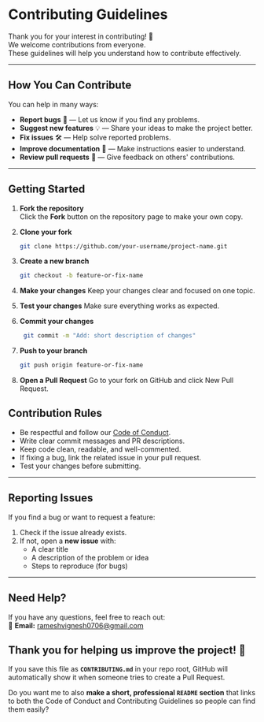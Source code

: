 # Contributing Guidelines

Thank you for your interest in contributing! 🎉  
We welcome contributions from everyone.  
These guidelines will help you understand how to contribute effectively.

---

## How You Can Contribute

You can help in many ways:

- **Report bugs** 🐞 — Let us know if you find any problems.  
- **Suggest new features** 💡 — Share your ideas to make the project better.  
- **Fix issues** 🛠 — Help solve reported problems.  
- **Improve documentation** 📄 — Make instructions easier to understand.  
- **Review pull requests** 👀 — Give feedback on others' contributions.  

---

## Getting Started

1. **Fork the repository**  
   Click the **Fork** button on the repository page to make your own copy.

2. **Clone your fork**  
   ```bash
   git clone https://github.com/your-username/project-name.git
   
3. **Create a new branch**  
   ```bash
   git checkout -b feature-or-fix-name

4. **Make your changes**
    Keep your changes clear and focused on one topic.
   
5. **Test your changes**
   Make sure everything works as expected.

6. **Commit your changes**  
   ```bash
    git commit -m "Add: short description of changes"

7. **Push to your branch**  
   ```bash
   git push origin feature-or-fix-name
   
8. **Open a Pull Request**
   Go to your fork on GitHub and click New Pull Request.

## Contribution Rules

- Be respectful and follow our [Code of Conduct](CODE_OF_CONDUCT.md).  
- Write clear commit messages and PR descriptions.  
- Keep code clean, readable, and well-commented.  
- If fixing a bug, link the related issue in your pull request.  
- Test your changes before submitting.  

---

## Reporting Issues

If you find a bug or want to request a feature:

1. Check if the issue already exists.  
2. If not, open a **new issue** with:
   - A clear title  
   - A description of the problem or idea  
   - Steps to reproduce (for bugs)  

---

## Need Help?

If you have any questions, feel free to reach out:  
📧 **Email:** [rameshvignesh0706@gmail.com](mailto:rameshvignesh0706@gmail.com)  


   
## Thank you for helping us improve the project! 🚀


If you save this file as **`CONTRIBUTING.md`** in your repo root, GitHub will automatically show it when someone tries to create a Pull Request.  

Do you want me to also **make a short, professional `README` section** that links to both the Code of Conduct and Contributing Guidelines so people can find them easily?


